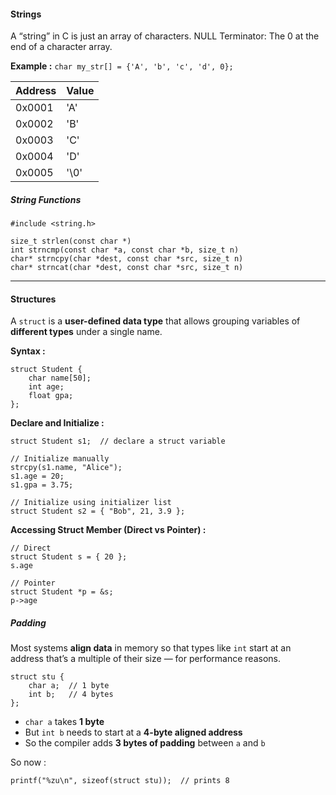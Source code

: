 #### Strings

A “string” in C is just an array of characters.
NULL Terminator: The 0 at the end of a character array.

**Example :**
`char my_str[] = {'A', 'b', 'c', 'd', 0};`

| Address | Value |
| ------- | ----- |
| 0x0001  | 'A'   |
| 0x0002  | 'B'   |
| 0x0003  | 'C'   |
| 0x0004  | 'D'   |
| 0x0005  | '\0'  |

##### String Functions
```
#include <string.h>  

size_t strlen(const char *)  
int strncmp(const char *a, const char *b, size_t n)  
char* strncpy(char *dest, const char *src, size_t n)  
char* strncat(char *dest, const char *src, size_t n)
```



---
#### Structures

A `struct` is a **user-defined data type** that allows grouping variables of **different types** under a single name.

**Syntax :**
```
struct Student {
    char name[50];
    int age;
    float gpa;
};
```

**Declare and Initialize :**
```
struct Student s1;  // declare a struct variable

// Initialize manually
strcpy(s1.name, "Alice");
s1.age = 20;
s1.gpa = 3.75;

// Initialize using initializer list
struct Student s2 = { "Bob", 21, 3.9 };
```

**Accessing Struct Member (Direct vs Pointer) :**
```
// Direct
struct Student s = { 20 };
s.age

// Pointer
struct Student *p = &s;
p->age
```


##### Padding
Most systems **align data** in memory so that types like `int` start at an address that’s a multiple of their size — for performance reasons.


```
struct stu {
    char a;  // 1 byte
    int b;   // 4 bytes
};
```

- `char a` takes **1 byte**
- But `int b` needs to start at a **4-byte aligned address**
- So the compiler adds **3 bytes of padding** between `a` and `b`

So now :
```
printf("%zu\n", sizeof(struct stu));  // prints 8
```


